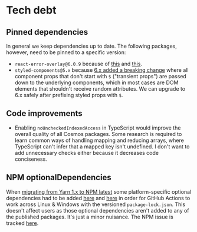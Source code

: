 # Tech debt

## Pinned dependencies

In general we keep dependencies up to date. The following packages, however, need to be pinned to a specific version:

- `react-error-overlay@6.0.9` because of [this](https://github.com/facebook/create-react-app/issues/11773) and [this](https://github.com/react-cosmos/react-cosmos/issues/1359).
- `styled-components@5.x` because [6.x added a breaking change](https://github.com/styled-components/styled-components/releases/tag/v6.0.0) where all component props that don't start with `$` ("transient props") are passed down to the underlying components, which in most cases are DOM elements that shouldn't receive random attributes. We can upgrade to 6.x safely after prefixing styled props with `$`.

## Code improvements

- Enabling `noUncheckedIndexedAccess` in TypeScript would improve the overall quality of all Cosmos packages. Some research is required to learn common ways of handling mapping and reducing arrays, where TypeScript can't infer that a mapped key isn't undefined. I don't want to add unnecessary checks either because it decreases code conciseness.

## NPM optionalDependencies

When [migrating from Yarn 1.x to NPM latest](https://github.com/react-cosmos/react-cosmos/pull/1622) some platform-specific optional dependencies had to be added [here](https://github.com/react-cosmos/react-cosmos/blob/0703606691ec4d8c620e72bb25153a951c45a561/examples/vite/package.json#L26-L29) and [here](https://github.com/react-cosmos/react-cosmos/blob/0703606691ec4d8c620e72bb25153a951c45a561/docs/package.json#L23-L25) in order for GitHub Actions to work across Linux & Windows with the versioned `package-lock.json`. This doesn't affect users as those optional dependencies aren't added to any of the published packages. It's just a minor nuisance. The NPM issue is tracked [here](https://github.com/npm/cli/issues/4828).
